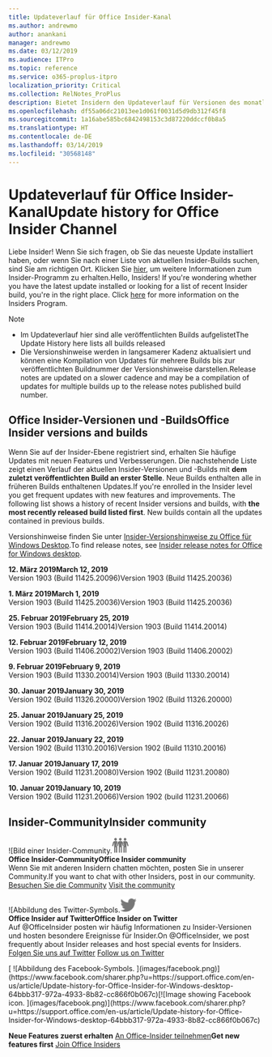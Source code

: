 ```yaml
---
title: Updateverlauf für Office Insider-Kanal
ms.author: andrewmo
author: anankani
manager: andrewmo
ms.date: 03/12/2019
ms.audience: ITPro
ms.topic: reference
ms.service: o365-proplus-itpro
localization_priority: Critical
ms.collection: RelNotes_ProPlus
description: Bietet Insidern den Updateverlauf für Versionen des monatlichen Kanals (Insider Fast) für Windows Desktop.
ms.openlocfilehash: df55a06dc21013ee1d061f0031d5d9db312f45f8
ms.sourcegitcommit: 1a16abe585bc6842498153c3d87220ddccf0b8a5
ms.translationtype: HT
ms.contentlocale: de-DE
ms.lasthandoff: 03/14/2019
ms.locfileid: "30568148"
---
```

# <a name="update-history-for-office-insider-channel"></a><span data-ttu-id="75d6b-103">Updateverlauf für Office Insider-Kanal</span><span class="sxs-lookup"><span data-stu-id="75d6b-103">Update history for Office Insider Channel</span></span>

<span data-ttu-id="75d6b-p101">Liebe Insider! Wenn Sie sich fragen, ob Sie das neueste Update installiert haben, oder wenn Sie nach einer Liste von aktuellen Insider-Builds suchen, sind Sie am richtigen Ort. Klicken Sie [hier](https://insider.office.com/), um weitere Informationen zum Insider-Programm zu erhalten.</span><span class="sxs-lookup"><span data-stu-id="75d6b-p101">Hello, Insiders! If you're wondering whether you have the latest update installed or looking for a list of recent Insider build, you're in the right place. Click [here](https://insider.office.com/) for more information on the Insiders Program.</span></span>

> [!NOTE]
> - <span data-ttu-id="75d6b-107">Im Updateverlauf hier sind alle veröffentlichten Builds aufgelistet</span><span class="sxs-lookup"><span data-stu-id="75d6b-107">The Update History here lists all builds released</span></span>
> - <span data-ttu-id="75d6b-108">Die Versionshinweise werden in langsamerer Kadenz aktualisiert und können eine Kompilation von Updates für mehrere Builds bis zur veröffentlichten Buildnummer der Versionshinweise darstellen.</span><span class="sxs-lookup"><span data-stu-id="75d6b-108">Release notes are updated on a slower cadence and may be a compilation of updates for multiple builds up to the release notes published build number.</span></span>



## <a name="office-insider-versions-and-builds"></a><span data-ttu-id="75d6b-109">Office Insider-Versionen und -Builds</span><span class="sxs-lookup"><span data-stu-id="75d6b-109">Office Insider versions and builds</span></span>

<span data-ttu-id="75d6b-p102">Wenn Sie auf der Insider-Ebene registriert sind, erhalten Sie häufige Updates mit neuen Features und Verbesserungen. Die nachstehende Liste zeigt einen Verlauf der aktuellen Insider-Versionen und -Builds mit **dem zuletzt veröffentlichten Build an erster Stelle**. Neue Builds enthalten alle in früheren Builds enthaltenen Updates.</span><span class="sxs-lookup"><span data-stu-id="75d6b-p102">If you're enrolled in the Insider level you get frequent updates with new features and improvements. The following list shows a history of recent Insider versions and builds, with **the most recently released build listed first**. New builds contain all the updates contained in previous builds.</span></span> 

<span data-ttu-id="75d6b-113">Versionshinweise finden Sie unter [Insider-Versionshinweise zu Office für Windows Desktop](https://docs.microsoft.com/de-DE/OfficeUpdates/release-notes-office-insider).</span><span class="sxs-lookup"><span data-stu-id="75d6b-113">To find release notes, see [Insider release notes for Office for Windows desktop](https://docs.microsoft.com/de-DE/OfficeUpdates/release-notes-office-insider).</span></span>

<span data-ttu-id="75d6b-114">**12. März 2019**</span><span class="sxs-lookup"><span data-stu-id="75d6b-114">**March 12, 2019**</span></span><br/> <span data-ttu-id="75d6b-115">Version 1903 (Build 11425.20096)</span><span class="sxs-lookup"><span data-stu-id="75d6b-115">Version 1903 (Build 11425.20036)</span></span><br/>

<span data-ttu-id="75d6b-116">**1. März 2019**</span><span class="sxs-lookup"><span data-stu-id="75d6b-116">**March 1, 2019**</span></span><br/> <span data-ttu-id="75d6b-117">Version 1903 (Build 11425.20036)</span><span class="sxs-lookup"><span data-stu-id="75d6b-117">Version 1903 (Build 11425.20036)</span></span><br/> 

<span data-ttu-id="75d6b-118">**25. Februar 2019**</span><span class="sxs-lookup"><span data-stu-id="75d6b-118">**February 25, 2019**</span></span><br/> <span data-ttu-id="75d6b-119">Version 1903 (Build 11414.20014)</span><span class="sxs-lookup"><span data-stu-id="75d6b-119">Version 1903 (Build 11414.20014)</span></span><br/> 

<span data-ttu-id="75d6b-120">**12. Februar 2019**</span><span class="sxs-lookup"><span data-stu-id="75d6b-120">**February 12, 2019**</span></span><br/> <span data-ttu-id="75d6b-121">Version 1903 (Build 11406.20002)</span><span class="sxs-lookup"><span data-stu-id="75d6b-121">Version 1903 (Build 11406.20002)</span></span><br/> 

<span data-ttu-id="75d6b-122">**9. Februar 2019**</span><span class="sxs-lookup"><span data-stu-id="75d6b-122">**February 9, 2019**</span></span><br/> <span data-ttu-id="75d6b-123">Version 1903 (Build 11330.20014)</span><span class="sxs-lookup"><span data-stu-id="75d6b-123">Version 1903 (Build 11330.20014)</span></span><br/> 

<span data-ttu-id="75d6b-124">**30. Januar 2019**</span><span class="sxs-lookup"><span data-stu-id="75d6b-124">**January 30, 2019**</span></span><br/> <span data-ttu-id="75d6b-125">Version 1902 (Build 11326.20000)</span><span class="sxs-lookup"><span data-stu-id="75d6b-125">Version 1902 (Build 11326.20000)</span></span><br/> 

<span data-ttu-id="75d6b-126">**25. Januar 2019**</span><span class="sxs-lookup"><span data-stu-id="75d6b-126">**January 25, 2019**</span></span><br/> <span data-ttu-id="75d6b-127">Version 1902 (Build 11316.20026)</span><span class="sxs-lookup"><span data-stu-id="75d6b-127">Version 1902 (Build 11316.20026)</span></span><br/> 

<span data-ttu-id="75d6b-128">**22. Januar 2019**</span><span class="sxs-lookup"><span data-stu-id="75d6b-128">**January 22, 2019**</span></span><br/> <span data-ttu-id="75d6b-129">Version 1902 (Build 11310.20016)</span><span class="sxs-lookup"><span data-stu-id="75d6b-129">Version 1902 (Build 11310.20016)</span></span><br/> 

<span data-ttu-id="75d6b-130">**17. Januar 2019**</span><span class="sxs-lookup"><span data-stu-id="75d6b-130">**January 17, 2019**</span></span><br/> <span data-ttu-id="75d6b-131">Version 1902 (Build 11231.20080)</span><span class="sxs-lookup"><span data-stu-id="75d6b-131">Version 1902 (Build 11231.20080)</span></span><br/>

<span data-ttu-id="75d6b-132">**10. Januar 2019**</span><span class="sxs-lookup"><span data-stu-id="75d6b-132">**January 10, 2019**</span></span><br/> <span data-ttu-id="75d6b-133">Version 1902 (Build 11231.20066)</span><span class="sxs-lookup"><span data-stu-id="75d6b-133">Version 1902 (build 11231.20066)</span></span><br/> 


## <a name="insider-community"></a><span data-ttu-id="75d6b-134">Insider-Community</span><span class="sxs-lookup"><span data-stu-id="75d6b-134">Insider community</span></span>

<span data-ttu-id="75d6b-135">![Bild einer Insider-Community.</span><span class="sxs-lookup"><span data-stu-id="75d6b-135">![Image showing insider community.</span></span> ](images/insidercommunity.png) <br/>
<span data-ttu-id="75d6b-136">**Office Insider-Community**</span><span class="sxs-lookup"><span data-stu-id="75d6b-136">**Office Insider community**</span></span><br/> <span data-ttu-id="75d6b-137">Wenn Sie mit anderen Insidern chatten möchten, posten Sie in unserer Community.</span><span class="sxs-lookup"><span data-stu-id="75d6b-137">If you want to chat with other Insiders, post in our community.</span></span><br/><span data-ttu-id="75d6b-138"> 
[Besuchen Sie die Community](https://go.microsoft.com/fwlink/?linkid=843493)</span><span class="sxs-lookup"><span data-stu-id="75d6b-138"> 
[Visit the community](https://go.microsoft.com/fwlink/?linkid=843493)</span></span><br/> 

<span data-ttu-id="75d6b-139">![Abbildung des Twitter-Symbols.</span><span class="sxs-lookup"><span data-stu-id="75d6b-139">![Image showing twitter icon.</span></span> ](images/twitter.png)<br/>
<span data-ttu-id="75d6b-140">**Office Insider auf Twitter**</span><span class="sxs-lookup"><span data-stu-id="75d6b-140">**Office Insider on Twitter**</span></span><br/> <span data-ttu-id="75d6b-141">Auf @OfficeInsider posten wir häufig Informationen zu Insider-Versionen und hosten besondere Ereignisse für Insider.</span><span class="sxs-lookup"><span data-stu-id="75d6b-141">On @OfficeInsider, we post frequently about Insider releases and host special events for Insiders.</span></span><br/><span data-ttu-id="75d6b-142"> 
[Folgen Sie uns auf Twitter](https://go.microsoft.com/fwlink/?linkid=717717)</span><span class="sxs-lookup"><span data-stu-id="75d6b-142"> 
[Follow us on Twitter](https://go.microsoft.com/fwlink/?linkid=717717)</span></span><br/> 

<span data-ttu-id="75d6b-143">
  [
  ![Abbildung des Facebook-Symbols. ](images/facebook.png)](https://www.facebook.com/sharer.php?u=https://support.office.com/en-us/article/Update-history-for-Office-Insider-for-Windows-desktop-64bbb317-972a-4933-8b82-cc866f0b067c)</span><span class="sxs-lookup"><span data-stu-id="75d6b-143">[![Image showing Facebook icon. ](images/facebook.png)](https://www.facebook.com/sharer.php?u=https://support.office.com/en-us/article/Update-history-for-Office-Insider-for-Windows-desktop-64bbb317-972a-4933-8b82-cc866f0b067c)</span></span>


<span data-ttu-id="75d6b-144">**Neue Features zuerst erhalten**
[An Office-Insider teilnehmen](https://insider.office.com/)</span><span class="sxs-lookup"><span data-stu-id="75d6b-144">**Get new features first**
[Join Office Insiders](https://insider.office.com/)</span></span>